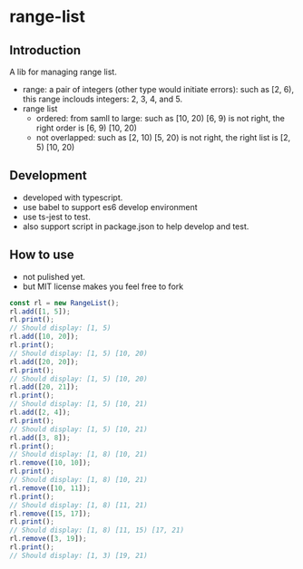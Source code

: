 # range-list

## Introduction

A lib for managing range list.

- range: a pair of integers (other type would initiate errors): such as [2, 6), this range inclouds integers: 2, 3, 4, and 5.
- range list
  - ordered: from samll to large: such as [10, 20) [6, 9) is not right, the right order is [6, 9) [10, 20)
  - not overlapped: such as [2, 10) [5, 20) is not right, the right list is [2, 5) [10, 20)

## Development

- developed with typescript.
- use babel to support es6 develop environment
- use ts-jest to test.
- also support script in package.json to help develop and test.

## How to use

- not pulished yet.
- but MIT license makes you feel free to fork

```javascript
const rl = new RangeList();
rl.add([1, 5]);
rl.print();
// Should display: [1, 5)
rl.add([10, 20]);
rl.print();
// Should display: [1, 5) [10, 20)
rl.add([20, 20]);
rl.print();
// Should display: [1, 5) [10, 20)
rl.add([20, 21]);
rl.print();
// Should display: [1, 5) [10, 21)
rl.add([2, 4]);
rl.print();
// Should display: [1, 5) [10, 21)
rl.add([3, 8]);
rl.print();
// Should display: [1, 8) [10, 21)
rl.remove([10, 10]);
rl.print();
// Should display: [1, 8) [10, 21)
rl.remove([10, 11]);
rl.print();
// Should display: [1, 8) [11, 21)
rl.remove([15, 17]);
rl.print();
// Should display: [1, 8) [11, 15) [17, 21)
rl.remove([3, 19]);
rl.print();
// Should display: [1, 3) [19, 21)

```
